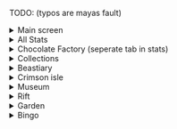 TODO:
(typos are mayas fault)

<details>
<summary>Main screen</summary>

- [ ] Networth + Weight

</details>

<details>
<summary>All Stats</summary>

- [ ] Guild
- [ ] Auctions

</details>

<details>
<summary>Chocolate Factory (seperate tab in stats)</summary>

- [ ] Rabbit Family
- [ ] modifiers
- [ ] Stats
- [ ] found rabbits stats

</details>

<details>
<summary>Collections</summary>

- [ ] Minions

</details>

<details>
<summary>Beastiary</summary>

- [ ] different islands with mobs and progress bars

</details>

<details>
<summary>Crimson isle</summary>

- [ ] Kundra stats
- [ ] Dojo Stats
- [ ] Faction stats
- [ ] matriarch shit

</details>

<details>
<summary>Museum</summary>

- [ ] Value
- [ ] dontations and raririties and such
- [ ] Preview of the museum items

</details>

<details>
<summary>Rift</summary>

- [ ] Montezuna
- [ ] Armor
- [ ] Equippment
- [ ] Inventory
- [ ] Ender Chest
- [ ] Timecharms
- [ ] Vampire
- [ ] Burger
- [ ] Enigma Souls

</details>

<details>
<summary>Garden</summary>


## Composter page 
- [ ] plots
- [ ] composter upgrades, progress total and so on

## Main page
- [ ] weight
- [ ] visitor stats (only total)
- [ ] exportable bs (impossible????)

## Pest page
- [ ] gear
- [ ] kills
- [ ] idk

## Desert page
- [ ] Beth quest
- [ ] rescued hiker
- [ ] trevor
- [ ] glowing mushrooms broken
- [ ] trapper animal stats

</details>

<details>
<summary>Bingo</summary>

- [ ] points
- [ ] completed goals

</details>

